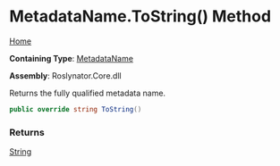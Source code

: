 # MetadataName\.ToString\(\) Method

[Home](../../../README.md)

**Containing Type**: [MetadataName](../README.md)

**Assembly**: Roslynator\.Core\.dll

  
Returns the fully qualified metadata name\.

```csharp
public override string ToString()
```

### Returns

[String](https://docs.microsoft.com/en-us/dotnet/api/system.string)

